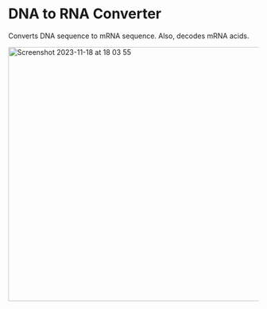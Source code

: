 # DNA to RNA Converter
Converts DNA sequence to mRNA sequence. Also, decodes mRNA acids.

<img width="512" alt="Screenshot 2023-11-18 at 18 03 55" src="https://github.com/xeweva/DNA-to-RNA-Converter/assets/54597813/b99c8a16-59f8-4171-92c7-455f91c97900">
